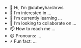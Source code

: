 - 👋 Hi, I’m @dubeyharshrws
- 👀 I’m interested in ...
- 🌱 I’m currently learning ...
- 💞️ I’m looking to collaborate on ...
- 📫 How to reach me ...
- 😄 Pronouns: ...
- ⚡ Fun fact: ...

<!---
dubeyharshrws/dubeyharshrws is a ✨ special ✨ repository because its `README.md` (this file) appears on your GitHub profile.
You can click the Preview link to take a look at your changes.
--->
